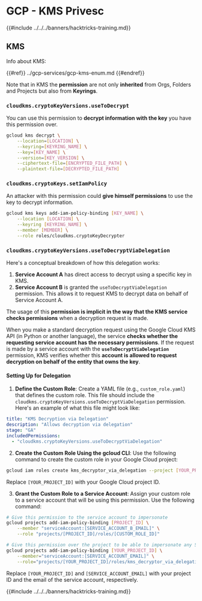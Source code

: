 # GCP - KMS Privesc

{{#include ../../../banners/hacktricks-training.md}}

## KMS

Info about KMS:

{{#ref}}
../gcp-services/gcp-kms-enum.md
{{#endref}}

Note that in KMS the **permission** are not only **inherited** from Orgs, Folders and Projects but also from **Keyrings**.

### `cloudkms.cryptoKeyVersions.useToDecrypt`

You can use this permission to **decrypt information with the key** you have this permission over.

```bash
gcloud kms decrypt \
    --location=[LOCATION] \
    --keyring=[KEYRING_NAME] \
    --key=[KEY_NAME] \
    --version=[KEY_VERSION] \
    --ciphertext-file=[ENCRYPTED_FILE_PATH] \
    --plaintext-file=[DECRYPTED_FILE_PATH]
```

### `cloudkms.cryptoKeys.setIamPolicy`

An attacker with this permission could **give himself permissions** to use the key to decrypt information.

```bash
gcloud kms keys add-iam-policy-binding [KEY_NAME] \
    --location [LOCATION] \
    --keyring [KEYRING_NAME] \
    --member [MEMBER] \
    --role roles/cloudkms.cryptoKeyDecrypter
```

### `cloudkms.cryptoKeyVersions.useToDecryptViaDelegation`

Here's a conceptual breakdown of how this delegation works:

1. **Service Account A** has direct access to decrypt using a specific key in KMS.
2. **Service Account B** is granted the `useToDecryptViaDelegation` permission. This allows it to request KMS to decrypt data on behalf of Service Account A.

The usage of this **permission is implicit in the way that the KMS service checks permissions** when a decryption request is made.

When you make a standard decryption request using the Google Cloud KMS API (in Python or another language), the service **checks whether the requesting service account has the necessary permissions**. If the request is made by a service account with the **`useToDecryptViaDelegation`** permission, KMS verifies whether this **account is allowed to request decryption on behalf of the entity that owns the key**.

#### Setting Up for Delegation

1. **Define the Custom Role**: Create a YAML file (e.g., `custom_role.yaml`) that defines the custom role. This file should include the `cloudkms.cryptoKeyVersions.useToDecryptViaDelegation` permission. Here's an example of what this file might look like:

```yaml
title: "KMS Decryption via Delegation"
description: "Allows decryption via delegation"
stage: "GA"
includedPermissions:
  - "cloudkms.cryptoKeyVersions.useToDecryptViaDelegation"
```

2. **Create the Custom Role Using the gcloud CLI**: Use the following command to create the custom role in your Google Cloud project:

```bash
gcloud iam roles create kms_decryptor_via_delegation --project [YOUR_PROJECT_ID] --file custom_role.yaml
```

Replace `[YOUR_PROJECT_ID]` with your Google Cloud project ID.

3. **Grant the Custom Role to a Service Account**: Assign your custom role to a service account that will be using this permission. Use the following command:

```bash
# Give this permission to the service account to impersonate
gcloud projects add-iam-policy-binding [PROJECT_ID] \
    --member "serviceAccount:[SERVICE_ACCOUNT_B_EMAIL]" \
    --role "projects/[PROJECT_ID]/roles/[CUSTOM_ROLE_ID]"

# Give this permission over the project to be able to impersonate any SA
gcloud projects add-iam-policy-binding [YOUR_PROJECT_ID] \
    --member="serviceAccount:[SERVICE_ACCOUNT_EMAIL]" \
    --role="projects/[YOUR_PROJECT_ID]/roles/kms_decryptor_via_delegation"
```

Replace `[YOUR_PROJECT_ID]` and `[SERVICE_ACCOUNT_EMAIL]` with your project ID and the email of the service account, respectively.

{{#include ../../../banners/hacktricks-training.md}}
